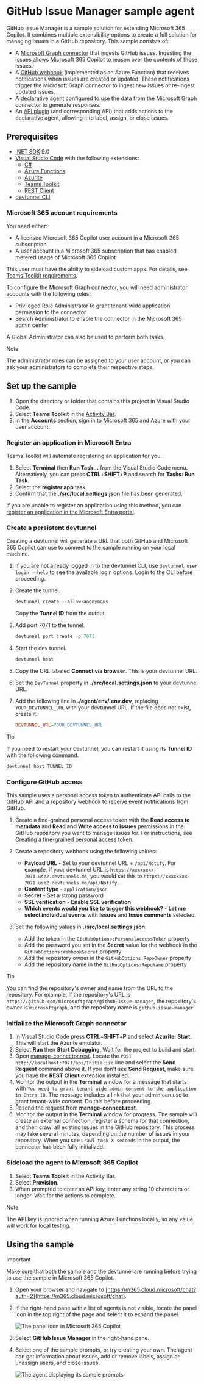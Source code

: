 # GitHub Issue Manager sample agent

GitHub Issue Manager is a sample solution for extending Microsoft 365 Copilot. It combines multiple extensibility options to create a full solution for managing issues in a GitHub repository. This sample consists of:

- A [Microsoft Graph connector](https://learn.microsoft.com/microsoft-365-copilot/extensibility/overview-graph-connector) that ingests GitHub issues. Ingesting the issues allows Microsoft 365 Copilot to reason over the contents of those issues.
- A [GitHub webhook](https://docs.github.com/webhooks/about-webhooks) (implemented as an Azure Function) that receives notifications when issues are created or updated. These notifications trigger the Microsoft Graph connector to ingest new issues or re-ingest updated issues.
- A [declarative agent](https://learn.microsoft.com/microsoft-365-copilot/extensibility/overview-declarative-agent) configured to use the data from the Microsoft Graph connector to generate responses.
- An [API plugin](https://learn.microsoft.com/microsoft-365-copilot/extensibility/overview-api-plugins) (and corresponding API) that adds actions to the declarative agent, allowing it to label, assign, or close issues.

## Prerequisites

- [.NET SDK](https://dotnet.microsoft.com/download) 9.0
- [Visual Studio Code](https://code.visualstudio.com/) with the following extensions:
  - [C#](https://marketplace.visualstudio.com/items?itemName=ms-dotnettools.csharp)
  - [Azure Functions](https://marketplace.visualstudio.com/items?itemName=ms-azuretools.vscode-azurefunctions)
  - [Azurite](https://marketplace.visualstudio.com/items?itemName=Azurite.azurite)
  - [Teams Toolkit](https://marketplace.visualstudio.com/items?itemName=TeamsDevApp.ms-teams-vscode-extension)
  - [REST Client](https://marketplace.visualstudio.com/items?itemName=humao.rest-client)
- [devtunnel CLI](https://learn.microsoft.com/azure/developer/dev-tunnels/get-started)

### Microsoft 365 account requirements

You need either:

- A licensed Microsoft 365 Copilot user account in a Microsoft 365 subscription
- A user account in a Microsoft 365 subscription that has enabled metered usage of Microsoft 365 Copilot

This user must have the ability to sideload custom apps. For details, see [Teams Toolkit requirements](https://learn.microsoft.com/microsoft-365-copilot/extensibility/prerequisites#teams-toolkit-requirements).

To configure the Microsoft Graph connector, you will need administrator accounts with the following roles:

- Privileged Role Administrator to grant tenant-wide application permission to the connector
- Search Administrator to enable the connector in the Microsoft 365 admin center

A Global Administrator can also be used to perform both tasks.

> [!NOTE]
> The administrator roles can be assigned to your user account, or you can ask your administrators to complete their respective steps.

## Set up the sample

1. Open the directory or folder that contains this project in Visual Studio Code.
1. Select **Teams Toolkit** in the [Activity Bar](https://code.visualstudio.com/docs/getstarted/userinterface#_basic-layout).
1. In the **Accounts** section, sign in to Microsoft 365 and Azure with your user account.

### Register an application in Microsoft Entra

Teams Toolkit will automate registering an application for you.

1. Select **Terminal** then **Run Task...** from the Visual Studio Code menu. Alternatively, you can press **CTRL**+**SHIFT**+**P** and search for **Tasks: Run Task**.
1. Select the **register app** task.
1. Confirm that the **./src/local.settings.json** file has been generated.

If you are unable to register an application using this method, you can [register an application in the Microsoft Entra portal](portal-registration.md).

### Create a persistent devtunnel

Creating a devtunnel will generate a URL that both GitHub and Microsoft 365 Copilot can use to connect to the sample running on your local machine.

1. If you are not already logged in to the devtunnel CLI, use `devtunnel user login --help` to see the available login options. Login to the CLI before proceeding.

1. Create the tunnel.

    ```powershell
    devtunnel create --allow-anonymous
    ```

    Copy the **Tunnel ID** from the output.

1. Add port 7071 to the tunnel.

    ```powershell
    devtunnel port create -p 7071
    ```

1. Start the dev tunnel.

    ```powershell
    devtunnel host
    ```

1. Copy the URL labeled **Connect via browser**. This is your devtunnel URL.

1. Set the `DevTunnel` property in **./src/local.settings.json** to your devtunnel URL.

1. Add the following line in **./agent/env/.env.dev**, replacing `YOUR_DEVTUNNEL_URL` with your devtunnel URL. If the file does not exist, create it.

    ```ini
    DEVTUNNEL_URL=YOUR_DEVTUNNEL_URL
    ```

> [!TIP]
> If you need to restart your devtunnel, you can restart it using its **Tunnel ID** with the following command.
>
> ```powershell
> devtunnel host TUNNEL_ID
> ```

### Configure GitHub access

This sample uses a personal access token to authenticate API calls to the GitHub API and a repository webhook to receive event notifications from GitHub.

1. Create a fine-grained personal access token with the **Read access to metadata** and **Read and Write access to issues** permissions in the GitHub repository you want to manage issues for. For instructions, see [Creating a fine-grained personal access token](https://docs.github.com/en/authentication/keeping-your-account-and-data-secure/managing-your-personal-access-tokens#creating-a-fine-grained-personal-access-token).

1. Create a repository webhook using the following values:

    - **Payload URL** - Set to your devtunnel URL + `/api/Notify`. For example, if your devtunnel URL is `https://xxxxxxxx-7071.use2.devtunnels.ms`, you would set this to `https://xxxxxxxx-7071.use2.devtunnels.ms/api/Notify`.
    - **Content type** - `application/json`
    - **Secret** - Set a strong password
    - **SSL verification** - **Enable SSL verification**
    - **Which events would you like to trigger this webhook?** - **Let me select individual events** with **Issues** and **Issue comments** selected.

1. Set the following values in **./src/local.settings.json**:

    - Add the token in the `GitHubOptions:PersonalAccessToken` property
    - Add the password you set in the **Secret** value for the webhook in the `GitHubOptions:WebhookSecret` property
    - Add the repository owner in the `GitHubOptions:RepoOwner` property
    - Add the repository name in the `GitHubOptions:RepoName` property

> [!TIP]
> You can find the repository's owner and name from the URL to the repository. For example, if the repository's URL is `https://github.com/microsoftgraph/github-issue-manager`, the repository's owner is `microsoftgraph`, and the repository name is `github-issue-manager`.

### Initialize the Microsoft Graph connector

1. In Visual Studio Code press **CTRL**+**SHIFT**+**P** and select **Azurite: Start**. This will start the Azurite emulator.
1. Select **Run** then **Start Debugging**. Wait for the project to build and start.
1. Open [manage-connector.rest](manage-connector.rest). Locate the `POST http://localhost:7071/api/Initialize` line and select the **Send Request** command above it. If you don't see **Send Request**, make sure you have the **REST Client** extension installed.
1. Monitor the output in the **Terminal** window for a message that starts with `You need to grant tenant-wide admin consent to the application in Entra ID`. The message includes a link that your admin can use to grant tenant-wide consent. Do this before proceeding.
1. Resend the request from **manage-connect.rest**.
1. Monitor the output in the **Terminal** window for progress. The sample will create an external connection, register a schema for that connection, and then crawl all existing issues in the GitHub repository. This process may take several minutes, depending on the number of issues in your repository. When you see `Crawl took X seconds` in the output, the connector has been fully initialized.

### Sideload the agent to Microsoft 365 Copilot

1. Select **Teams Toolkit** in the Activity Bar.
1. Select **Provision**.
1. When prompted to enter an API key, enter any string 10 characters or longer. Wait for the actions to complete.

> [!NOTE]
> The API key is ignored when running Azure Functions locally, so any value will work for local testing.

## Using the sample

> [!IMPORTANT]
> Make sure that both the sample and the devtunnel are running before trying to use the sample in Microsoft 365 Copilot.

1. Open your browser and navigate to [https://m365.cloud.microsoft/chat?auth=2](https://m365.cloud.microsoft/chat).
1. If the right-hand pane with a list of agents is not visible, locate the panel icon in the top right of the page and select it to expand the panel.

    ![The panel icon in Microsoft 365 Copilot](readme-images/panel-icon.png)

1. Select **GitHub Issue Manager** in the right-hand pane.
1. Select one of the sample prompts, or try creating your own. The agent can get information about issues, add or remove labels, assign or unassign users, and close issues.

    ![The agent displaying its sample prompts](readme-images/sample-prompts.png)
